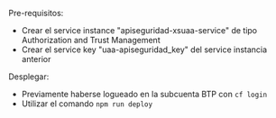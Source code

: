 Pre-requisitos:
- Crear el service instance "apiseguridad-xsuaa-service" de tipo Authorization and Trust Management
- Crear el service key "uaa-apiseguridad_key" del service instancia anterior

Desplegar:
- Previamente haberse logueado en la subcuenta BTP con `cf login`
- Utilizar el comando `npm run deploy`
